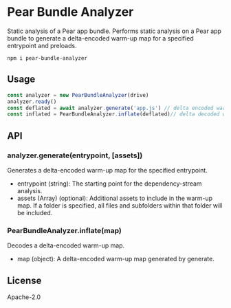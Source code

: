 # Pear Bundle Analyzer

Static analysis of a Pear app bundle. Performs static analysis on a Pear app bundle to generate a delta-encoded warm-up map for a specified entrypoint and preloads.

```
npm i pear-bundle-analyzer
```

## Usage

```js
const analyzer = new PearBundleAnalyzer(drive)
analyzer.ready()
const deflated = await analyzer.generate('app.js') // delta encoded warm-up map
const inflated = PearBundleAnalyzer.inflate(deflated)// delta decoded warm-up map
```

## API
### analyzer.generate(entrypoint, [assets])

Generates a delta-encoded warm-up map for the specified entrypoint.

- entrypoint (string): The starting point for the dependency-stream analysis.
- assets (Array) (optional): Additional assets to include in the warm-up map. If a folder is specified, all files and subfolders within that folder will be included.

### PearBundleAnalyzer.inflate(map)

Decodes a delta-encoded warm-up map.

- map (object): A delta-encoded warm-up map generated by generate.

## License

Apache-2.0
